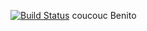 [![Build Status](https://travis-ci.org/your-id/your-repo.svg?branch=master)](https://travis-ci.org/your-id/your-repo)
coucouc Benito
